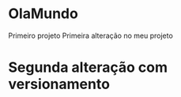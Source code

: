 # OlaMundo
 Primeiro projeto
Primeira alteração no meu projeto
# Segunda alteração com versionamento